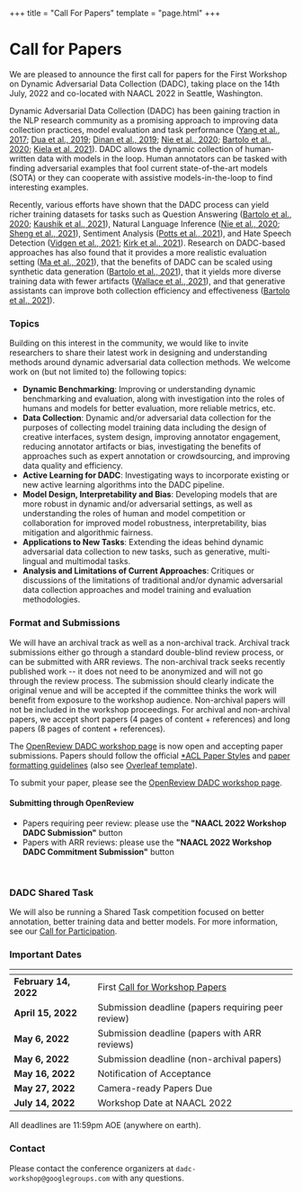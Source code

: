 +++
title = "Call For Papers"
template = "page.html"
+++
# Call for Papers

We are pleased to announce the first call for papers for the First Workshop on Dynamic Adversarial Data Collection (DADC), taking place on the 14th July, 2022 and co-located with NAACL 2022 in Seattle, Washington.

Dynamic Adversarial Data Collection (DADC) has been gaining traction in the NLP research community as a promising approach to improving data collection practices, model evaluation and task performance ([Yang et al., 2017](https://arxiv.org/abs/1711.07950); [Dua et al., 2019](https://aclanthology.org/N19-1246.pdf); [Dinan et al., 2019](https://aclanthology.org/D19-1461.pdf); [Nie et al., 2020](https://arxiv.org/abs/1910.14599); [Bartolo et al., 2020](https://arxiv.org/abs/2002.00293); [Kiela et al. 2021](https://arxiv.org/abs/2104.14337)). 
DADC allows the dynamic collection of human-written data with models in the loop. Human annotators can be tasked with finding adversarial examples that fool current state-of-the-art models (SOTA) or they can cooperate with assistive models-in-the-loop to find interesting examples.

Recently, various efforts have shown that the DADC process can yield richer training datasets for tasks such as Question Answering ([Bartolo et al., 2020](https://arxiv.org/abs/2002.00293); [Kaushik et al., 2021](https://aclanthology.org/2021.acl-long.517/)), Natural Language Inference ([Nie et al., 2020](https://arxiv.org/abs/1910.14599); [Sheng et al., 2021](https://arxiv.org/abs/2106.02280)), Sentiment Analysis ([Potts et al., 2021](https://arxiv.org/abs/2012.15349)), and Hate Speech Detection ([Vidgen et al., 2021](https://aclanthology.org/2021.acl-long.132/); [Kirk et al., 2021](https://arxiv.org/abs/2108.05921)). 
Research on DADC-based approaches has also found that it provides a more realistic evaluation setting ([Ma et al., 2021](https://arxiv.org/abs/2106.06052)), that the benefits of DADC can be scaled using synthetic data generation ([Bartolo et al., 2021](https://arxiv.org/abs/2104.08678)), that it yields more diverse training data with fewer artifacts ([Wallace et al., 2021](https://arxiv.org/abs/2110.08514)), and that generative assistants can improve both collection efficiency and effectiveness ([Bartolo et al., 2021](https://arxiv.org/abs/2112.09062)).

### Topics  

Building on this interest in the community, we would like to invite researchers to share their latest work in designing and understanding methods around dynamic adversarial data collection methods. We welcome work on (but not limited to) the following topics:

* **Dynamic Benchmarking**: Improving or understanding dynamic benchmarking and evaluation, along with investigation into the roles of humans and models for better evaluation, more reliable metrics, etc.
* **Data Collection**: Dynamic and/or adversarial data collection for the purposes of collecting model training data including the design of creative interfaces, system design, improving annotator engagement, reducing annotator artifacts or bias, investigating the benefits of approaches such as expert annotation or crowdsourcing, and improving data quality and efficiency.
* **Active Learning for DADC**: Investigating ways to incorporate existing or new active learning algorithms into the DADC pipeline.
* **Model Design, Interpretability and Bias**: Developing models that are more robust in dynamic and/or adversarial settings, as well as understanding the roles of human and model competition or collaboration for improved model robustness, interpretability, bias mitigation and algorithmic fairness.
* **Applications to New Tasks**: Extending the ideas behind dynamic adversarial data collection to new tasks, such as generative, multi-lingual and multimodal tasks. 
* **Analysis and Limitations of Current Approaches**: Critiques or discussions of the limitations of traditional and/or dynamic adversarial data collection approaches and model training and evaluation methodologies.


### Format and Submissions

We will have an archival track as well as a non-archival track. Archival track submissions either go through a standard double-blind review process, or can be submitted with ARR reviews. The non-archival track seeks recently published work -- it does not need to be anonymized and will not go through the review process. The submission should clearly indicate the original venue and will be accepted if the committee thinks the work will benefit from exposure to the workshop audience. Non-archival papers will not be included in the workshop proceedings. For archival and non-archival papers, we accept short papers (4 pages of content + references) and long papers (8 pages of content + references).

The [OpenReview DADC workshop page](https://openreview.net/group?id=aclweb.org/NAACL/2022/Workshop/DADC) is now open and accepting paper submissions.
Papers should follow the official [*ACL Paper Styles](https://github.com/acl-org/acl-style-files) and [paper formatting guidelines](https://acl-org.github.io/ACLPUB/formatting.html#paper-format) (also see [Overleaf template](https://www.overleaf.com/read/crtcwgxzjskr)).

To submit your paper, please see the [OpenReview DADC workshop page](https://openreview.net/group?id=aclweb.org/NAACL/2022/Workshop/DADC).

#### Submitting through OpenReview
* Papers requiring peer review: please use the **"NAACL 2022 Workshop DADC Submission"** button
* Papers with ARR reviews: please use the **"NAACL 2022 Workshop DADC Commitment Submission"** button
<br />

### DADC Shared Task

We will also be running a Shared Task competition focused on better annotation, better training data and better models. For more information, see our [Call for Participation](/shared-task/).


### Important Dates

| <!-- -->                | <!-- -->                                               |
|:------------------------|:-------------------------------------------------------|
| **February 14, 2022**   | First [Call for Workshop Papers](call-for-papers/)     |
| **April 15, 2022**      | Submission deadline (papers requiring peer review)     |
| **May 6, 2022**         | Submission deadline (papers with ARR reviews)          |
| **May 6, 2022**         | Submission deadline (non-archival papers)              |
| **May 16, 2022**        | Notification of Acceptance                             |
| **May 27, 2022**        | Camera-ready Papers Due                                |
| **July 14, 2022**       | Workshop Date at NAACL 2022                            |

All deadlines are 11:59pm AOE (anywhere on earth).

### Contact

Please contact the conference organizers at `dadc-workshop@googlegroups.com` with any questions.

